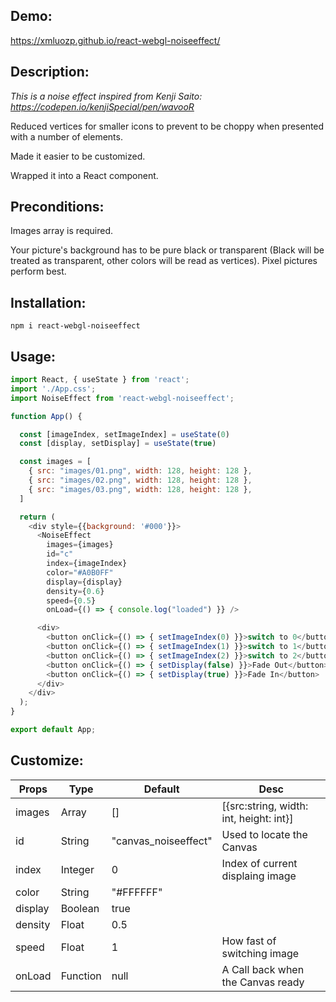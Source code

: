 ## Demo:

https://xmluozp.github.io/react-webgl-noiseeffect/

## Description:

*This is a noise effect inspired from Kenji Saito: https://codepen.io/kenjiSpecial/pen/wavooR*

Reduced vertices for smaller icons to prevent to be choppy when presented with a number of elements.

Made it easier to be customized.

Wrapped it into a React component.

## Preconditions:

Images array is required.

Your picture's background has to be pure black or transparent (Black will be treated as transparent, other colors will be read as vertices). Pixel pictures perform best.

## Installation:

```
npm i react-webgl-noiseeffect
```

## Usage:

```javascript
import React, { useState } from 'react';
import './App.css';
import NoiseEffect from 'react-webgl-noiseeffect';

function App() {

  const [imageIndex, setImageIndex] = useState(0)
  const [display, setDisplay] = useState(true)

  const images = [
    { src: "images/01.png", width: 128, height: 128 },
    { src: "images/02.png", width: 128, height: 128 },
    { src: "images/03.png", width: 128, height: 128 },
  ]

  return (
    <div style={{background: '#000'}}>
      <NoiseEffect
        images={images}
        id="c"
        index={imageIndex}
        color="#A0B0FF"
        display={display}
        density={0.6}
        speed={0.5}
        onLoad={() => { console.log("loaded") }} />

      <div>
        <button onClick={() => { setImageIndex(0) }}>switch to 0</button>
        <button onClick={() => { setImageIndex(1) }}>switch to 1</button>
        <button onClick={() => { setImageIndex(2) }}>switch to 2</button>
        <button onClick={() => { setDisplay(false) }}>Fade Out</button>
        <button onClick={() => { setDisplay(true) }}>Fade In</button>
      </div>
    </div>
  );
}

export default App;

```

## Customize:

| Props         | Type          | Default             | Desc                                  |
| ------------- | ------------- | ------------------- | ------------------------------------- |
| images        | Array         |  []                 | [{src:string, width: int, height: int}] |
| id            | String        | "canvas_noiseeffect"| Used to locate the Canvas             |
| index         | Integer       |  0                  | Index of current displaing image      |
| color         | String        |  "#FFFFFF"          |                                       |
| display       | Boolean       |    true             |                                       |
| density       | Float         |    0.5              |                                       |
| speed         | Float         |    1                | How fast of switching image           |
| onLoad        | Function      |    null             | A Call back when the Canvas ready     |



